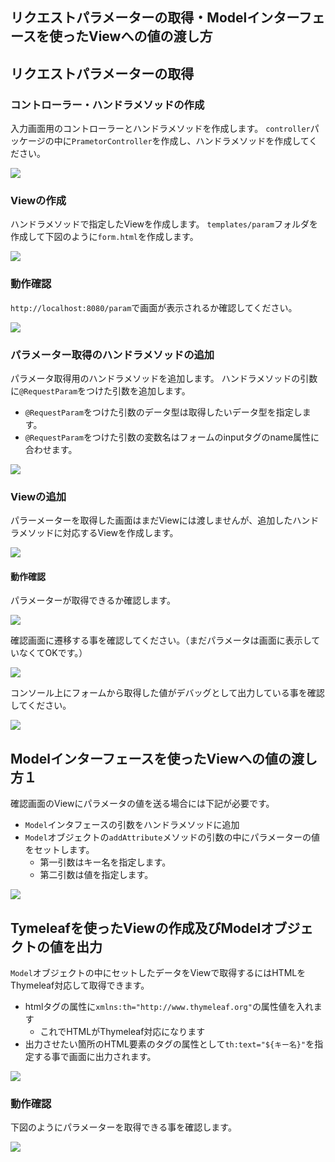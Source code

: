 ## リクエストパラメーターの取得・Modelインターフェースを使ったViewへの値の渡し方

## リクエストパラメーターの取得

### コントローラー・ハンドラメソッドの作成

入力画面用のコントローラーとハンドラメソッドを作成します。
`controller`パッケージの中に`PrametorController`を作成し、ハンドラメソッドを作成してください。

![](img/springmvc-param-01.png)

### Viewの作成

ハンドラメソッドで指定したViewを作成します。
`templates/param`フォルダを作成して下図のように`form.html`を作成します。

![](img/springmvc-param-02.png)

### 動作確認

`http://localhost:8080/param`で画面が表示されるか確認してください。

![](img/springmvc-param-03.png)

### パラメーター取得のハンドラメソッドの追加

パラメータ取得用のハンドラメソッドを追加します。
ハンドラメソッドの引数に`@RequestParam`をつけた引数を追加します。

-  `@RequestParam`をつけた引数のデータ型は取得したいデータ型を指定します。
-  `@RequestParam`をつけた引数の変数名はフォームのinputタグのname属性に合わせます。

![](img/springmvc-param-04.png)

### Viewの追加

パラーメーターを取得した画面はまだViewには渡しませんが、追加したハンドラメソッドに対応するViewを作成します。

![](img/springmvc-param-07.png)

#### 動作確認

パラメーターが取得できるか確認します。

![](img/springmvc-param-05.png)

確認画面に遷移する事を確認してください。（まだパラメータは画面に表示していなくてOKです。）

![](img/springmvc-param-08.png)

コンソール上にフォームから取得した値がデバッグとして出力している事を確認してください。

![](img/springmvc-param-06.png)

## Modelインターフェースを使ったViewへの値の渡し方１

確認画面のViewにパラメータの値を送る場合には下記が必要です。

- `Model`インタフェースの引数をハンドラメソッドに追加
- `Model`オブジェクトの`addAttribute`メソッドの引数の中にパラメーターの値をセットします。
  - 第一引数はキー名を指定します。
  - 第二引数は値を指定します。

![](img/springmvc-param-09.png)

## Tymeleafを使ったViewの作成及びModelオブジェクトの値を出力

`Model`オブジェクトの中にセットしたデータをViewで取得するにはHTMLをThymeleaf対応して取得できます。
- htmlタグの属性に`xmlns:th="http://www.thymeleaf.org"`の属性値を入れます
  - これでHTMLがThymeleaf対応になります
- 出力させたい箇所のHTML要素のタグの属性として`th:text="${キー名}"`を指定する事で画面に出力されます。

![](img/springmvc-param-10.png)

### 動作確認

下図のようにパラメーターを取得できる事を確認します。

![](img/springmvc-param-11.png)